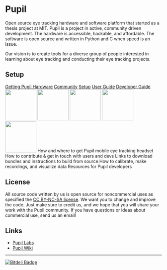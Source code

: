 # Pupil
Open source eye tracking hardware and software platform that started as a thesis project at MIT. Pupil is a project in active, community driven development. The hardware is accessible, hackable, and affordable. The software is open source and written in Python and C when speed is an issue.

Our vision is to create tools for a diverse group of people interested in learning about eye tracking and conducting their eye tracking projects.

## Setup
<tr>
	<td><a href="https://github.com/pupil-labs/pupil/wiki/Getting-Pupil-Hardware">Getting Pupil Hardware</a></td>
	<td><a href="https://github.com/pupil-labs/pupil/wiki/Community">Community</a></td>
	<td><a href="https://github.com/pupil-labs/pupil/wiki/Setup">Setup</a></td>
	<td><a href="https://github.com/pupil-labs/pupil/wiki/User-Guide">User Guide</a></td>
	<td><a href="https://github.com/pupil-labs/pupil/wiki/Developer-Guide">Developer Guide</a></td>
</tr>
<tr>
	<td align="center"><img width="100" src="https://raw.github.com/wiki/pupil-labs/pupil/media/icons/Pupil_Logo_wiki-01.png" /></td>
	<td  align="center"><img width="100" src="https://raw.github.com/wiki/pupil-labs/pupil/media/icons/Pupil_Logo_wiki-02.png" /></td>
	<td align="center"><img width="100" src="https://raw.github.com/wiki/pupil-labs/pupil/media/icons/Pupil_Logo_wiki-03.png" /></td>
	<td align="center"><img width="100" src="https://raw.github.com/wiki/pupil-labs/pupil/media/icons/Pupil_Logo_wiki-04.png" /></td>
	<td align="center"><img width="100" src="https://raw.github.com/wiki/pupil-labs/pupil/media/icons/Pupil_Logo_wiki-05.png" /></td>
</tr>
<tr>
	<td>How and where to get Pupil mobile eye tracking headset</td>
	<td>How to contribute & get in touch with users and devs</td>
	<td>Links to download bundles and instructions to build from source</td>
	<td>How to calibrate, make recordings, and visualize data</td>
	<td>Resources for Pupil developers</td>		
</tr>
</table>


## License
All source code written by us is open source for noncommercial uses as specified the [CC BY-NC-SA license](http://creativecommons.org/licenses/by-nc-sa/3.0/ "CC BY-NC-SA license"). We want you to change and improve the code. Just make sure to credit us, and we hope that you will share your work with the Pupil community.  If you have questions or ideas about commercial use, send us an email!

## Links
 - [Pupil Labs](http://pupil-labs.com "Pupil Labs")
 - [Pupil Wiki](https://github.com/pupil-labs/pupil/wiki "Pupil Wiki")
___

 [![Bitdeli Badge](https://d2weczhvl823v0.cloudfront.net/pupil-labs/pupil/trend.png)](https://bitdeli.com/free "Bitdeli Badge")